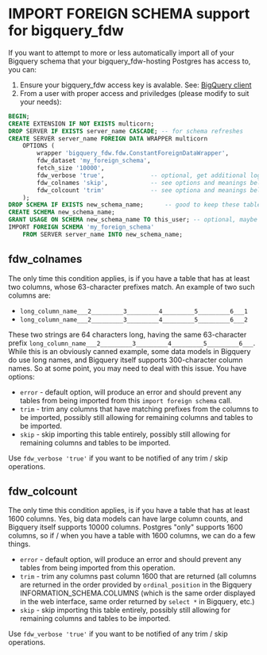 # IMPORT FOREIGN SCHEMA support for bigquery_fdw

If you want to attempt to more or less automatically import all of your Bigquery schema that your bigquery_fdw-hosting Postgres has access to, you can:

1. Ensure your bigquery_fdw access key is avalable. See: [BigQuery client](README.md)
1. From a user with proper access and priviledges (please modify to suit your needs):

```sql
BEGIN;
CREATE EXTENSION IF NOT EXISTS multicorn;
DROP SERVER IF EXISTS server_name CASCADE; -- for schema refreshes
CREATE SERVER server_name FOREIGN DATA WRAPPER multicorn
    OPTIONS (
        wrapper 'bigquery_fdw.fdw.ConstantForeignDataWrapper',
        fdw_dataset 'my_foreign_schema',
        fetch_size '10000',
        fdw_verbose 'true',             -- optional, get additional logging of what's going on
        fdw_colnames 'skip',            -- see options and meanings below
        fdw_colcount 'trim'             -- see optiona and meanings below
    );
DROP SCHEMA IF EXISTS new_schema_name;      -- good to keep these tables separate, so schema changes are easy
CREATE SCHEMA new_schema_name;
GRANT USAGE ON SCHEMA new_schema_name TO this_user; -- optional, maybe give your a non-admin user some permissions?
IMPORT FOREIGN SCHEMA 'my_foreign_schema'
    FROM SERVER server_name INTO new_schema_name;
```

## fdw_colnames

The only time this condition applies, is if you have a table that has at least two columns, whose 63-character prefixes match. An example of two such columns are:

* `long_column_name___2_________3_________4_________5_________6___1`
* `long_column_name___2_________3_________4_________5_________6___2`

These two strings are 64 characters long, having the same 63-character prefix `long_column_name___2_________3_________4_________5_________6___`. While this is an obviously canned example, some data models in Bigquery do use long names, and Bigquery itself supports 300-character column names. So at some point, you may need to deal with this issue. You have options:

* `error` - default option, will produce an error and should prevent any tables from being imported from this `import foreign schema` call.
* `trim` - trim any columns that have matching prefixes from the columns to be imported, possibly still allowing for remaining columns and tables to be imported.
* `skip` - skip importing this table entirely, possibly still allowing for remaining columns and tables to be imported.

Use `fdw_verbose 'true'` if you want to be notified of any trim / skip operations.

## fdw_colcount

The only time this condition applies, is if you have a table that has at least 1600 columns. Yes, big data models can have large column counts, and Bigquery itself supports 10000 columns. Postgres "only" supports 1600 columns, so if / when you have a table with 1600 columns, we can do a few things.


* `error` - default option, will produce an error and should prevent any tables from being imported from this operation.
* `trim` - trim any columns past column 1600 that are returned (all columns are returned in the order provided by `ordinal_position` in the Bigquery INFORMATION_SCHEMA.COLUMNS (which is the same order displayed in the web interface, same order returned by `select *` in Bigquery, etc.)
* `skip` - skip importing this table entirely, possibly still allowing for remaining columns and tables to be imported.

Use `fdw_verbose 'true'` if you want to be notified of any trim / skip operations.
